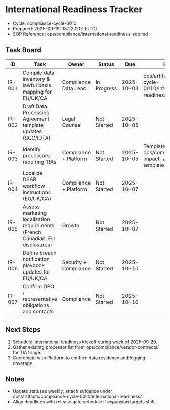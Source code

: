# International Readiness Tracker

- Cycle: compliance-cycle-0010
- Prepared: 2025-09-19T18:22:00Z (UTC)
- SOP Reference: ops/compliance/international-readiness-sop.md

## Task Board
| ID | Task | Owner | Status | Due | Evidence |
| --- | --- | --- | --- | --- | --- |
| IR-001 | Compile data inventory & lawful basis mapping for EU/UK/CA | Compliance Data Lead | In Progress | 2025-10-03 | ops/artifacts/compliance-cycle-0010/international-readiness/IR-001.md |
| IR-002 | Draft Data Processing Agreement template updates (SCC/IDTA) | Legal Counsel | Not Started | 2025-10-05 |  |
| IR-003 | Identify processors requiring TIAs | Compliance + Platform | Not Started | 2025-10-05 | Template: ops/compliance/transfer-impact-assessment-template.md |
| IR-004 | Localize DSAR workflow instructions (EU/UK/CA) | Compliance + Platform | Not Started | 2025-10-07 |  |
| IR-005 | Assess marketing localization requirements (French Canadian, EU disclosures) | Growth | Not Started | 2025-10-07 |  |
| IR-006 | Define breach notification playbook updates for EU/UK/CA | Security + Compliance | Not Started | 2025-10-10 |  |
| IR-007 | Confirm DPO / representative obligations and contacts | Compliance | Not Started | 2025-10-10 |  |

## Next Steps
1. Schedule international readiness kickoff during week of 2025-09-29.
2. Gather existing processor list from ops/compliance/vendor-contracts/ for TIA triage.
3. Coordinate with Platform to confirm data residency and logging coverage.

## Notes
- Update statuses weekly; attach evidence under ops/artifacts/compliance-cycle-0010/international-readiness/.
- Align deadlines with release gate schedule if expansion targets shift.